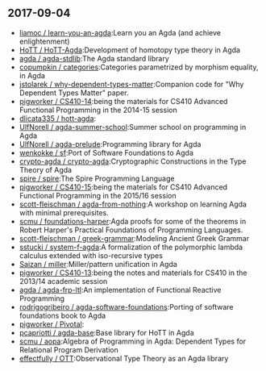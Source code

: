 ## 2017-09-04

* [liamoc / learn-you-an-agda](https://github.com/liamoc/learn-you-an-agda):Learn you an Agda (and achieve enlightenment)
* [HoTT / HoTT-Agda](https://github.com/HoTT/HoTT-Agda):Development of homotopy type theory in Agda
* [agda / agda-stdlib](https://github.com/agda/agda-stdlib):The Agda standard library
* [copumpkin / categories](https://github.com/copumpkin/categories):Categories parametrized by morphism equality, in Agda
* [jstolarek / why-dependent-types-matter](https://github.com/jstolarek/why-dependent-types-matter):Companion code for "Why Dependent Types Matter" paper.
* [pigworker / CS410-14](https://github.com/pigworker/CS410-14):being the materials for CS410 Advanced Functional Programming in the 2014-15 session
* [dlicata335 / hott-agda](https://github.com/dlicata335/hott-agda):
* [UlfNorell / agda-summer-school](https://github.com/UlfNorell/agda-summer-school):Summer school on programming in Agda
* [UlfNorell / agda-prelude](https://github.com/UlfNorell/agda-prelude):Programming library for Agda
* [wenkokke / sf](https://github.com/wenkokke/sf):Port of Software Foundations to Agda
* [crypto-agda / crypto-agda](https://github.com/crypto-agda/crypto-agda):Cryptographic Constructions in the Type Theory of Agda
* [spire / spire](https://github.com/spire/spire):The Spire Programming Language
* [pigworker / CS410-15](https://github.com/pigworker/CS410-15):being the materials for CS410 Advanced Functional Programming in the 2015/16 session
* [scott-fleischman / agda-from-nothing](https://github.com/scott-fleischman/agda-from-nothing):A workshop on learning Agda with minimal prerequisites.
* [scmu / foundations-harper](https://github.com/scmu/foundations-harper):Agda proofs for some of the theorems in Robert Harper's Practical Foundations of Programming Languages.
* [scott-fleischman / greek-grammar](https://github.com/scott-fleischman/greek-grammar):Modeling Ancient Greek Grammar
* [sstucki / system-f-agda](https://github.com/sstucki/system-f-agda):A formalization of the polymorphic lambda calculus extended with iso-recursive types
* [Saizan / miller](https://github.com/Saizan/miller):Miller/pattern unification in Agda
* [pigworker / CS410-13](https://github.com/pigworker/CS410-13):being the notes and materials for CS410 in the 2013/14 academic session
* [agda / agda-frp-ltl](https://github.com/agda/agda-frp-ltl):An implementation of Functional Reactive Programming
* [rodrigogribeiro / agda-software-foundations](https://github.com/rodrigogribeiro/agda-software-foundations):Porting of software foundations book to Agda
* [pigworker / Pivotal](https://github.com/pigworker/Pivotal):
* [pcapriotti / agda-base](https://github.com/pcapriotti/agda-base):Base library for HoTT in Agda
* [scmu / aopa](https://github.com/scmu/aopa):Algebra of Programming in Agda: Dependent Types for Relational Program Derivation
* [effectfully / OTT](https://github.com/effectfully/OTT):Observational Type Theory as an Agda library
